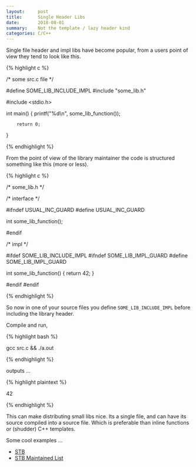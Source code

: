 ```yaml
---
layout:     post
title:      Single Header Libs 
date:       2018-08-01
summary:    Not the template / lazy header kind
categories: C/C++ 
---
```


Single file header and impl libs have become popular, from a users point of view
they tend to look like this.

{% highlight c %}

/* some src.c file */

#define SOME_LIB_INCLUDE_IMPL
#include "some_lib.h"

#include <stdio.h>

int main() {
        printf("%d\n", some_lib_function());

        return 0;
}

{% endhighlight %}

From the point of view of the library maintainer the code is structured 
something like this (more or less).


{% highlight c %}

/* some_lib.h */

/* interface */

#ifndef USUAL_INC_GUARD
#define USUAL_INC_GUARD

int
some_lib_function();

#endif

/* impl */

#ifdef SOME_LIB_INCLUDE_IMPL
#ifndef SOME_LIB_IMPL_GUARD
#define SOME_LIB_IMPL_GUARD

int
some_lib_function() {
        return 42;
}

#endif
#endif

{% endhighlight %}


So now in one of your source files you define `SOME_LIB_INCLUDE_IMPL` before
including the library header. 


Compile and run,

{% highlight bash %}

gcc src.c && ./a.out

{% endhighlight %}

outputs ...

{% highlight plaintext %}

42

{% endhighlight %}

This can make distributing small libs nice. Its a single file, and can have its
source compiled into a source file. Which is preferable than inline functions or
(shudder) C++ templates.

Some cool examples ...

- [STB](https://github.com/nothings/stb)
- [STB Maintained List](https://github.com/nothings/single_file_libs)
